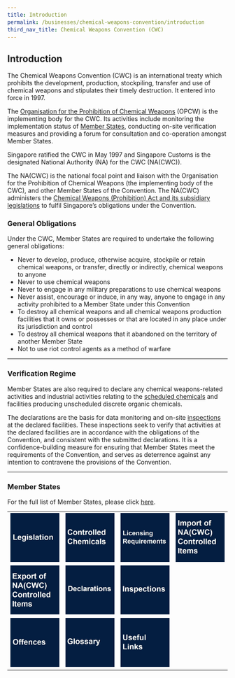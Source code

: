 ```yaml
---
title: Introduction
permalink: /businesses/chemical-weapons-convention/introduction
third_nav_title: Chemical Weapons Convention (CWC)
---
```


## **Introduction** 
The Chemical Weapons Convention (CWC) is an international treaty which prohibits the development, production, stockpiling, transfer and use of chemical weapons and stipulates their timely destruction. It entered into force in 1997.

The  [Organisation for the Prohibition of Chemical Weapons](http://www.opcw.org/)  (OPCW) is the implementing body for the CWC. Its activities include monitoring the implementation status of  [Member States](http://www.opcw.org/html/db/members_ratifyer.html), conducting on-site verification measures and providing a forum for consultation and co-operation amongst Member States.

Singapore ratified the CWC in May 1997 and Singapore Customs is the designated National Authority (NA) for the CWC (NA(CWC)).

The NA(CWC) is the national focal point and liaison with the Organisation for the Prohibition of Chemical Weapons (the implementing body of the CWC), and other Member States of the Convention. The NA(CWC) administers the  [Chemical Weapons (Prohibition) Act and its subsidiary legislations](/businesses/compliance/overview)  to fulfil Singapore’s obligations under the Convention.

### General Obligations

Under the CWC, Member States are required to undertake the following general obligations:

-   Never to develop, produce, otherwise acquire, stockpile or retain chemical weapons, or transfer, directly or indirectly, chemical weapons to anyone
-   Never to use chemical weapons
-   Never to engage in any military preparations to use chemical weapons
-   Never assist, encourage or induce, in any way, anyone to engage in any activity prohibited to a Member State under this Convention
-   To destroy all chemical weapons and all chemical weapons production facilities that it owns or possesses or that are located in any place under its jurisdiction and control
-   To destroy all chemical weapons that it abandoned on the territory of another Member State
-   Not to use riot control agents as a method of warfare

----

### Verification Regime

Member States are also required to declare any chemical weapons-related activities and industrial activities relating to the  [scheduled chemicals](/businesses/chemical-weapons-convention/controlled-chemicals)  and facilities producing unscheduled discrete organic chemicals.

The declarations are the basis for data monitoring and on-site  [inspections](/businesses/chemical-weapons-convention/inspections)  at the declared facilities. These inspections seek to verify that activities at the declared facilities are in accordance with the obligations of the Convention, and consistent with the submitted declarations. It is a confidence-building measure for ensuring that Member States meet the requirements of the Convention, and serves as deterrence against any intention to contravene the provisions of the Convention.

----

### Member States
For the full list of Member States, please click [here](http://www.opcw.org/about-opcw/member-states/).

|  |  |  |  |
|--|--|--|--|
| [![](/images/cwc1.jpg)](/businesses/chemical-weapons-convention/legislation) | [![](/images/cwc2.jpg)](/businesses/chemical-weapons-convention/controlled-chemicals) | [![](/images/cwc3.jpg)](/businesses/chemical-weapons-convention/licensing-requirements) | [![](/images/cwc4.jpg)](/businesses/chemical-weapons-convention/import-of-na-cwc-controlled-items) |
| [![](/images/cwc5.jpg)](/businesses/chemical-weapons-convention/export-of-na-cwc-controlled-items)| [![](/images/cwc6.jpg)](/businesses/chemical-weapons-convention/declarations) | [![](/images/cwc8.jpg)](/businesses/chemical-weapons-convention/inspections)|
| [![](/images/cwc7.jpg)](/businesses/chemical-weapons-convention/offences)| [![](/images/cwc10.jpg)](/businesses/chemical-weapons-convention/glossary)| [![](/images/cwc11.jpg)](/businesses/chemical-weapons-convention/useful-links)  | | |
